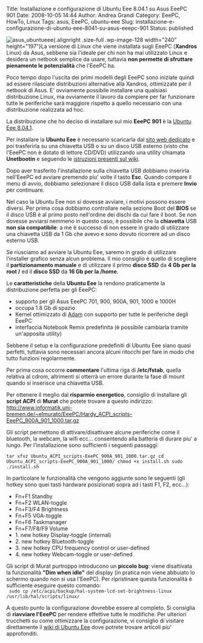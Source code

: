 Title: Installazione e configurazione di Ubuntu Eee 8.04.1 su Asus EeePC 901
Date: 2008-10-05 14:44
Author: Andrea Grandi
Category: EeePC, HowTo, Linux
Tags: asus, EeePC, ubuntu-eee
Slug: installazione-e-configurazione-di-ubuntu-eee-8041-su-asus-eeepc-901
Status: published

![](http://www.andreagrandi.it/wp-content/uploads/2008/10/asus_ubuntueee.jpg "asus_ubuntueee"){.alignright
.size-full .wp-image-128 width="240" height="197"}La versione di Linux
che viene installata sugli EeePC (**Xandros** Linux) da Asus, sebbene
sia l'ideale per chi non ha mai utilizzato Linux e desidera un netbook
semplice da usare, tuttavia **non permette di sfruttare pienamente le
potenzialità** che l'EeePC ha.

Poco tempo dopo l'uscita dei primi modelli degli EeePC sono iniziate
quindi ad essere rilasciate distribuzioni alternative alla Xandros,
ottimizzate per il netbook di Asus. E' ovviamente possibile installare
una qualsiasi distribuzione Linux, ma ovviamente il lavoro da compiere
per far funzionare tutte le periferiche sarà maggiore rispetto a quello
necessario con una distribuzione realizzata ad hoc.

La distribuzione che ho deciso di installare sul mio **EeePC 901** è la
[Ubuntu Eee 8.04.1](http://www.ubuntu-eee.com).

Per installare la **Ubuntu Eee** è necessario scaricarla dal [sito web
dedicato](http://www.ubuntu-eee.com/wiki/index.php5?title=Get_Ubuntu_Eee)
e poi trasferirla su una chiavetta USB o su un disco USB esterno (visto
che l'EeePC non è dotato di lettore CD/DVD) utilizzando una utility
chiamata **Unetbootin** e seguendo le [istruzioni presenti sul
wiki](http://www.ubuntu-eee.com/wiki/index.php5?title=How_to:_Using_Unetbootin).

Dopo aver trasferito l'installazione sulla chiavetta USB dobbiamo
inserirla nell'EeePC ed avviare premendo piu' volte il tasto **Esc**.
Quando compare il menu di avvio, dobbiamo selezionare il disco USB dalla
lista e premere **Invio** per continuare.

Nel caso la Ubuntu Eee non si dovesse avviare, i motivi possono essere
diversi. Per prima cosa dobbiamo controllare nella sezione Boot del
**BIOS** se il disco USB è al primo posto nell'ordine dei dischi da cui
fare il boot. Se non dovesse avviarsi nemmeno in questo caso, è
possibile che la **chiavetta** USB **non sia compatibile**: a me è
successo di non essere in grado di utilizzare una chiavetta USB da 1 Gb
che avevo e sono dovuto ricorrere ad un disco esterno USB.

Se riusciamo ad avviare la Ubuntu Eee, saremo in grado di utilizzare
l'installer grafico senza alcun problema. Il mio consiglio è quello di
scegliere il **partizionamento manuale** e di utilizzare il primo
**disco SSD** da **4 Gb per la root /** ed il **disco SSD** da **16 Gb
per la /home**.

Le **caratteristiche** della **Ubuntu Eee** la rendono praticamente la
distribuzione perfetta per gli EeePC:

-   supporto per gli Asus EeePC 701, 900, 900A, 901, 1000 e 1000H
-   occupa 1.8 Gb di spazio
-   Kernel ottimizzato di [Adam](http://www.array.org/ubuntu/) con
    supporto per tutte le periferiche degli EeePC
-   interfaccia Notebook Remix predefinita (è possibile cambiarla
    tramite un'apposita utility)

Sebbene il setup e la configurazione predefiniti di Ubuntu Eee siano
quasi perfetti, tuttavia sono necessari ancora alcuni ritocchi per fare
in modo che tutto funzioni regolarmente.

Per prima cosa occorre **commentare** l'ultima riga di **/etc/fstab**,
quella relativa al cdrom, altrimenti si otterrà un errore durante la
fase di mount quando si inserisce una chiavetta USB.

Per ottenere il meglio dal **risparmio energetico**, consiglio di
installare gli **script ACPI** di **Murat** che potete trovare a questo
indirizzo:
<http://www.informatik.uni-bremen.de/~elmurato/EeePC/Hardy_ACPI_scripts-EeePC_900A_901_1000.tar.gz>

Gli script permettono di attivare/disattivare alcune periferiche come il
bluetooth, la webcam, la wifi ecc... consentendo alla batteria di durare
piu' a lungo. Per l'installazione sono sufficienti i seguenti passaggi:

`tar xfvz Ubuntu_ACPI_scripts-EeePC_900A_901_1000.tar.gz cd Ubuntu_ACPI_scripts-EeePC_900A_901_1000/ chmod +x install.sh sudo ./install.sh`

In particolare le funzionalità che vengono aggiunte sono le seguenti
(gli hotkey sono quei tasti hardware posizionati sopra ad i tasti F1,
F2, ecc...):

-   Fn+F1 Standby
-   Fn+F2 WLAN-toggle
-   Fn+F3/F4 Brightness
-   Fn+F5 VGA-toggle
-   Fn+F6 Taskmanager
-   Fn+F7/F8/F9 Volume
-   1\. new hotkey Display-toggle (internal)
-   2\. new hotkey Bluetooth-toggle
-   3\. new hotkey CPU frequency control or user-defined
-   4\. new hotkey Webcam-toggle or user-defined

Gli script di Murat purtroppo introducono un **piccolo bug**: viene
disattivata la funzionalità **"Dim when idle"** del display (in pratica
non viene abbuiato lo schermo quando non si usa l'EeePC). Per
ripristinare questa funzionalità è sufficiente eseguire questo comando:  
` sudo cp /etc/acpi/backup/hal-system-lcd-set-brightness-linux /usr/lib/hal/scripts/linux/`

A questo punto la configurazione dovrebbe essere al completo. Si
consiglia di **riavviare l'EeePC** per rendere effettive tutte le
modifiche. Per ulteriori trucchetti su come ottimizzare la
configurazione, vi consiglio di visitare direttamente il [wiki di Ubuntu
Eee](http://www.ubuntu-eee.com/wiki/index.php5?title=User_Guides) dove
potrete trovare articoli piu' approfonditi.

